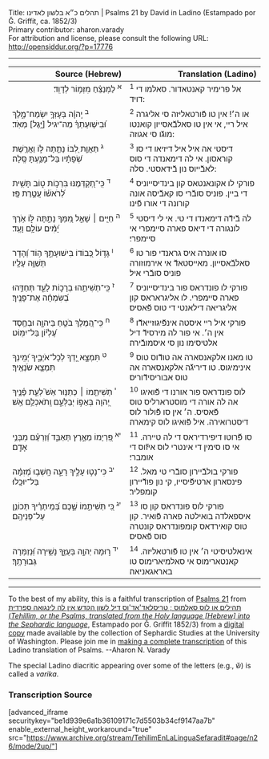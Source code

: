 <html>
<head></head>
<body>
Title: תהלים כ״א בלשון לאדינו | Psalms 21 by David in Ladino (Estampado por Ǧ. Griffit, ca. 1852/3)<br />
Primary contributor: aharon.varady<br />
For attribution and license, please consult the following URL: <a href="http://opensiddur.org/?p=17776">http://opensiddur.org/?p=17776</a>
<p />
<hr />

<table style="margin-left: auto;margin-right: auto;" class="draggable">
<thead><tr><th id="x" style="text-align: right;">Source (Hebrew)</th><th style="text-align: right;">Translation (Ladino)</th></tr></thead>
<tbody>
<tr><td style="vertical-align:top;" width="46%">
<div class="liturgy" style="text-align: right;"><span lang="he">
<sup>א</sup>&nbsp;לַמְנַצֵּ֗חַ 
מִזְמ֥וֹר לְדָוִֽד׃
</span></div>
</td>
 
<td style="vertical-align:top;" width="53%">
<div class="ladino"><span lang="he">
<sup>1</sup>&nbsp;אל פרימיר קאנטאדור. 
סאלמו די דויד:
</span></div></td>
</tr>


<tr>
<td style="vertical-align:top;" width="46%">
<div class="liturgy"><span lang="he">
<sup>ב</sup>&nbsp;יְֽהוָ֗ה 
בְּעָזְּךָ֥ יִשְׂמַח־מֶ֑לֶךְ 
וּ֝בִישׁ֥וּעָתְךָ֗ מַה־יגיל [יָּ֥גֶל] מְאֹֽד׃
</span></div>
</td>
 
<td style="vertical-align:top;" width="53%">
<div class="ladino"><span lang="he">
<sup>2</sup>&nbsp;או ה׳! 
אין טו פﬞורטאליזה סי אליגרה איל ריי, 
אי אין טו סאלבﬞאסייון קואנטו מוגﬞו סי אגוזה:
</span></div></td>
</tr>


<tr>
<td style="vertical-align:top;" width="46%">
<div class="liturgy"><span lang="he">
<sup>ג</sup>&nbsp;תַּאֲוַ֣ת לִ֭בּוֹ נָתַ֣תָּה לּ֑וֹ 
וַאֲרֶ֥שֶׁת שְׂ֝פָתָ֗יו בַּל־מָנַ֥עְתָּ 
סֶּֽלָה׃
</span></div>
</td>
 
<td style="vertical-align:top;" width="53%">
<div class="ladino"><span lang="he">
<sup>3</sup>&nbsp;דיסטי אה איל איל דיזיאו די סו קוראסון. 
אי לה דימאנדה די סוס לאבﬞייוס נון בﬞידאסטי. 
סלה:
</span></div></td>
</tr>


<tr>
<td style="vertical-align:top;" width="46%">
<div class="liturgy"><span lang="he">
<sup>ד</sup>&nbsp;כִּֽי־תְ֭קַדְּמֶנּוּ בִּרְכ֣וֹת ט֑וֹב 
תָּשִׁ֥ית לְ֝רֹאשׁ֗וֹ עֲטֶ֣רֶת פָּֽז׃
</span></div>
</td>
 
<td style="vertical-align:top;" width="53%">
<div class="ladino"><span lang="he">
<sup>4</sup>&nbsp;פורקי לו אקונאנטאס קון בינדיסייוניס די ביין. 
פוניס סובﬞרי סו קאבﬞיסה אונה קורונה די אורו פﬞינו׃
</span></div></td>
</tr>


<tr>
<td style="vertical-align:top;" width="46%">
<div class="liturgy"><span lang="he">
<sup>ה</sup>&nbsp;חַיִּ֤ים ׀ שָׁאַ֣ל מִ֭מְּךָ 
נָתַ֣תָּה לּ֑וֹ אֹ֥רֶךְ יָ֝מִ֗ים עוֹלָ֥ם וָעֶֽד׃
</span></div>
</td>
 
<td style="vertical-align:top;" width="53%">
<div class="ladino"><span lang="he">
<sup>5</sup>&nbsp;לה בﬞידﬞה דימאנדו די טי. 
אי לי דיסטי לונגורה די דיאס פארה סיימפרי אי סיימפרי׃
</span></div></td>
</tr>


<tr>
<td style="vertical-align:top;" width="46%">
<div class="liturgy"><span lang="he">
<sup>ו</sup>&nbsp;גָּד֣וֹל כְּ֭בוֹדוֹ בִּישׁוּעָתֶ֑ךָ 
ה֥וֹד וְ֝הָדָר תְּשַׁוֶּ֥ה עָלָֽיו׃
</span></div>
</td>
 
<td style="vertical-align:top;" width="53%">
<div class="ladino"><span lang="he">
<sup>6</sup>&nbsp;סו אונרה איס גראנדי פור טו סאלבﬞאסייון. 
מאייסטאדﬞ אי אירמוזורה פוניס סובﬞרי איל׃
</span></div></td>
</tr>


<tr>
<td style="vertical-align:top;" width="46%">
<div class="liturgy"><span lang="he">
<sup>ז</sup>&nbsp;כִּֽי־תְשִׁיתֵ֣הוּ בְרָכ֣וֹת לָעַ֑ד 
תְּחַדֵּ֥הוּ בְ֝שִׂמְחָ֗ה אֶת־פָּנֶֽיךָ׃
</span></div>
</td>
 
<td style="vertical-align:top;" width="53%">
<div class="ladino"><span lang="he">
<sup>7</sup>&nbsp;פורקי לו פונדראס פור בינדיסייוניס פארה סיימפרי. 
לו אליגראראס קון אליגריאה דילאנטי די טוס פﬞאסיס׃
</span></div></td>
</tr>


<tr>
<td style="vertical-align:top;" width="46%">
<div class="liturgy"><span lang="he">
<sup>ח</sup>&nbsp;כִּֽי־הַ֭מֶּלֶךְ בֹּטֵ֣חַ בַּיהוָ֑ה 
וּבְחֶ֥סֶד עֶ֝לְי֗וֹן בַּל־יִמּֽוֹט׃
</span></div>
</td>
 
<td style="vertical-align:top;" width="53%">
<div class="ladino"><span lang="he">
<sup>8</sup>&nbsp;פורקי איל ריי איסטה אינפﬞיגוזייאדﬞו אין ה׳. 
אי פור לה מירסידﬞ דיל אלטיסימו נון סי איסמובﬞירה׃
</span></div></td>
</tr>


<tr>
<td style="vertical-align:top;" width="46%">
<div class="liturgy"><span lang="he">
<sup>ט</sup>&nbsp;תִּמְצָ֣א יָ֭דְךָ לְכָל־אֹיְבֶ֑יךָ 
יְ֝מִֽינְךָ תִּמְצָ֥א שֹׂנְאֶֽיךָ׃
</span></div>
</td>
 
<td style="vertical-align:top;" width="53%">
<div class="ladino"><span lang="he">
<sup>9</sup>&nbsp;טו מאנו אלקאנסארה אה טודﬞוס טוס אינימיגוס. 
טו דיריגﬞה אלקאנסארה אה טוס אבוריסידﬞוריס׃
</span></div></td>
</tr>


<tr>
<td style="vertical-align:top;" width="46%">
<div class="liturgy"><span lang="he">
<sup>י</sup>&nbsp;תְּשִׁיתֵ֤מוֹ ׀ כְּתַנּ֥וּר אֵשׁ֮ לְעֵ֪ת פָּ֫נֶ֥יךָ 
יְ֭הוָה בְּאַפּ֣וֹ יְבַלְּעֵ֑ם 
וְֽתֹאכְלֵ֥ם אֵֽשׁ׃
</span></div>
</td>
 
<td style="vertical-align:top;" width="53%">
<div class="ladino"><span lang="he">
<sup>10</sup>&nbsp;לוס פונדראס פור אורנו די פﬞואיגו אה לה אורה די מוסטרארליס טוס פﬞאסיס. 
ה׳ אין סו פﬞולור לוס דיסטרואירה. 
איל פﬞואיגו לוס קימארה׃
</span></div></td>
</tr>


<tr>
<td style="vertical-align:top;" width="46%">
<div class="liturgy"><span lang="he">
<sup>יא</sup>&nbsp;פִּ֭רְיָמוֹ מֵאֶ֣רֶץ תְּאַבֵּ֑ד 
וְ֝זַרְעָ֗ם מִבְּנֵ֥י אָדָֽם׃
</span></div>
</td>
 
<td style="vertical-align:top;" width="53%">
<div class="ladino"><span lang="he">
<sup>11</sup>&nbsp;סו פﬞרוטו דיפירדיראס די לה טיירה. 
אי סו סימין די אינטרי לוס איזﬞוס די אומברי׃
</span></div></td>
</tr>


<tr>
<td style="vertical-align:top;" width="46%">
<div class="liturgy"><span lang="he">
<sup>יב</sup>&nbsp;כִּי־נָט֣וּ עָלֶ֣יךָ רָעָ֑ה 
חָֽשְׁב֥וּ מְ֝זִמָּ֗ה 
בַּל־יוּכָֽלוּ׃
</span></div>
</td>
 
<td style="vertical-align:top;" width="53%">
<div class="ladino"><span lang="he">
<sup>12</sup>&nbsp;פורקי בולבﬞיירון סובﬞרי טי מאל. 
פינסארון ארטיפﬞיסייו, 
קי נון פודﬞיירון קומפליר׃
</span></div></td>
</tr>


<tr>
<td style="vertical-align:top;" width="46%">
<div class="liturgy"><span lang="he">
<sup>יג</sup>&nbsp;כִּ֭י תְּשִׁיתֵ֣מוֹ שֶׁ֑כֶם 
בְּ֝מֵֽיתָרֶ֗יךָ תְּכוֹנֵ֥ן עַל־פְּנֵיהֶֽם׃
</span></div>
</td>
 
<td style="vertical-align:top;" width="53%">
<div class="ladino"><span lang="he">
<sup>13</sup>&nbsp;פורקי לוס פונדראס קון סו איספאלדה בואילטה פארה פﬞואיר. 
קון טוס קואירדאס קומפונדראס קונטרה סוס פﬞאסיס׃
</span></div></td>
</tr>


<tr>
<td style="vertical-align:top;" width="46%">
<div class="liturgy"><span lang="he">
<sup>יד</sup>&nbsp;ר֣וּמָה יְהוָ֣ה בְּעֻזֶּ֑ךָ 
נָשִׁ֥ירָה וּֽ֝נְזַמְּרָה גְּבוּרָתֶֽךָ׃
</span></div>
</td>
 
<td style="vertical-align:top;" width="53%">
<div class="ladino"><span lang="he">
<sup>14</sup>&nbsp;אינאלטיסיטי ה׳ אין טו פﬞורטאליזה. 
קאנטארימוס אי סאלמיארימוס טו באראגאניאה׃
</div>
</td></tr>
</tbody></table>

<hr />

To the best of my ability, this is a faithful transcription of <a href="https://en.wikipedia.org/wiki/Psalm_21">Psalms 21</a> from <a href="https://opensiddur.org/works-in-progress/needing-transcription/ladino-translation-tehilim-1852/">תהילים או לוס סאלמוס ; טריסלאד'אד'וס דיל לשון הקדש אין לה לינגואה ספרדית (<em>Tehillim, or the Psalms, translated from the Holy language [Hebrew] into the Sephardic language</em></a>, Estampado por Ǧ. Griffit 1852/3) from a <a href="http://digitalcollections.lib.washington.edu/cdm/compoundobject/collection/p16786coll3/id/2453/rec/">digital copy</a> made available by the collection of Sephardic Studies at the University of Washington. Please join me in <a href="https://he.wikisource.org/wiki/%D7%9E%D7%A4%D7%AA%D7%97:Tehilim,_o_los_Salmos,_trezladados_del_leshon_ha-%E1%B8%B3odesh_en_la_lingua_Sefaradit.pdf">making a complete transcription</a> of this Ladino translation of Psalms. --Aharon N. Varady

The special Ladino diacritic appearing over some of the letters (e.g., שﬞ) is called a <em>varika</em>.

<h3>Transcription Source</h3>

[advanced_iframe securitykey="be1d939e6a1b36109171c7d5503b34cf9147aa7b" enable_external_height_workaround="true" src="https://www.archive.org/stream/TehilimEnLaLinguaSefaradit#page/n26/mode/2up/"]
</body>
</html>